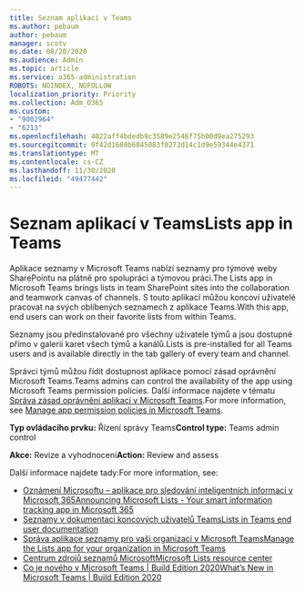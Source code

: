 ```yaml
---
title: Seznam aplikací v Teams
ms.author: pebaum
author: pebaum
manager: scotv
ms.date: 08/20/2020
ms.audience: Admin
ms.topic: article
ms.service: o365-administration
ROBOTS: NOINDEX, NOFOLLOW
localization_priority: Priority
ms.collection: Adm_O365
ms.custom:
- "9002964"
- "6213"
ms.openlocfilehash: 4022aff4bdedb9c3589e2546f75b00d9ea275293
ms.sourcegitcommit: 0f42d1600b6845083f0273d14c1d9e59344e4371
ms.translationtype: MT
ms.contentlocale: cs-CZ
ms.lasthandoff: 11/30/2020
ms.locfileid: "49477442"
---
```

# <a name="lists-app-in-teams"></a><span data-ttu-id="a700d-102">Seznam aplikací v Teams</span><span class="sxs-lookup"><span data-stu-id="a700d-102">Lists app in Teams</span></span>

<span data-ttu-id="a700d-103">Aplikace seznamy v Microsoft Teams nabízí seznamy pro týmové weby SharePointu na plátně pro spolupráci a týmovou práci.</span><span class="sxs-lookup"><span data-stu-id="a700d-103">The Lists app in Microsoft Teams brings lists in team SharePoint sites into the collaboration and teamwork canvas of channels.</span></span> <span data-ttu-id="a700d-104">S touto aplikací můžou koncoví uživatelé pracovat na svých oblíbených seznamech z aplikace Teams.</span><span class="sxs-lookup"><span data-stu-id="a700d-104">With this app, end users can work on their favorite lists from within Teams.</span></span>

<span data-ttu-id="a700d-105">Seznamy jsou předinstalované pro všechny uživatele týmů a jsou dostupné přímo v galerii karet všech týmů a kanálů.</span><span class="sxs-lookup"><span data-stu-id="a700d-105">Lists is pre-installed for all Teams users and is available directly in the tab gallery of every team and channel.</span></span>

<span data-ttu-id="a700d-106">Správci týmů můžou řídit dostupnost aplikace pomocí zásad oprávnění Microsoft Teams.</span><span class="sxs-lookup"><span data-stu-id="a700d-106">Teams admins can control the availability of the app using Microsoft Teams permission policies.</span></span> <span data-ttu-id="a700d-107">Další informace najdete v tématu [Správa zásad oprávnění aplikací v Microsoft Teams](https://docs.microsoft.com/microsoftteams/teams-app-permission-policies).</span><span class="sxs-lookup"><span data-stu-id="a700d-107">For more information, see [Manage app permission policies in Microsoft Teams](https://docs.microsoft.com/microsoftteams/teams-app-permission-policies).</span></span>

<span data-ttu-id="a700d-108">**Typ ovládacího prvku:**  Řízení správy Teams</span><span class="sxs-lookup"><span data-stu-id="a700d-108">**Control type:**  Teams admin control</span></span>  

<span data-ttu-id="a700d-109">**Akce:**  Revize a vyhodnocení</span><span class="sxs-lookup"><span data-stu-id="a700d-109">**Action:**  Review and assess</span></span>

<span data-ttu-id="a700d-110">Další informace najdete tady:</span><span class="sxs-lookup"><span data-stu-id="a700d-110">For more information, see:</span></span>

- [<span data-ttu-id="a700d-111">Oznámení Microsoftu – aplikace pro sledování inteligentních informací v Microsoft 365</span><span class="sxs-lookup"><span data-stu-id="a700d-111">Announcing Microsoft Lists - Your smart information tracking app in Microsoft 365</span></span>](https://techcommunity.microsoft.com/t5/microsoft-365-blog/announcing-microsoft-lists-your-smart-information-tracking-app/ba-p/1372233)
- [<span data-ttu-id="a700d-112">Seznamy v dokumentaci koncových uživatelů Teams</span><span class="sxs-lookup"><span data-stu-id="a700d-112">Lists in Teams end user documentation</span></span>](https://support.microsoft.com/office/get-started-with-lists-in-microsoft-taeams-c971e46b-b36c-491b-9c35-efeddd0297db)
- [<span data-ttu-id="a700d-113">Správa aplikace seznamy pro vaši organizaci v Microsoft Teams</span><span class="sxs-lookup"><span data-stu-id="a700d-113">Manage the Lists app for your organization in Microsoft Teams</span></span>](https://docs.microsoft.com/microsoftteams/manage-lists-app)
- [<span data-ttu-id="a700d-114">Centrum zdrojů seznamů Microsoft</span><span class="sxs-lookup"><span data-stu-id="a700d-114">Microsoft Lists resource center</span></span>](https://aka.ms/MSLists)
- [<span data-ttu-id="a700d-115">Co je nového v Microsoft Teams | Build Edition 2020</span><span class="sxs-lookup"><span data-stu-id="a700d-115">What’s New in Microsoft Teams | Build Edition 2020</span></span>](https://techcommunity.microsoft.com/t5/microsoft-teams-blog/what-s-new-in-microsoft-teams-build-edition-2020/ba-p/1394224)
